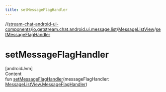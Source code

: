 ```yaml
---
title: setMessageFlagHandler
---
```

//[stream-chat-android-ui-components](../../../index.md)/[io.getstream.chat.android.ui.message.list](../index.md)/[MessageListView](index.md)/[setMessageFlagHandler](setMessageFlagHandler.md)



# setMessageFlagHandler  
[androidJvm]  
Content  
fun [setMessageFlagHandler](setMessageFlagHandler.md)(messageFlagHandler: [MessageListView.MessageFlagHandler](MessageFlagHandler/index.md))  



